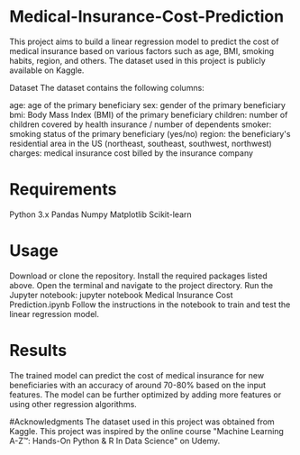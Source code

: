 # Medical-Insurance-Cost-Prediction

This project aims to build a linear regression model to predict the cost of medical insurance based on various factors such as age, BMI, smoking habits, region, and others. The dataset used in this project is publicly available on Kaggle.

Dataset
The dataset contains the following columns:

age: age of the primary beneficiary
sex: gender of the primary beneficiary
bmi: Body Mass Index (BMI) of the primary beneficiary
children: number of children covered by health insurance / number of dependents
smoker: smoking status of the primary beneficiary (yes/no)
region: the beneficiary's residential area in the US (northeast, southeast, southwest, northwest)
charges: medical insurance cost billed by the insurance company

# Requirements
Python 3.x
Pandas
Numpy
Matplotlib
Scikit-learn

# Usage
Download or clone the repository.
Install the required packages listed above.
Open the terminal and navigate to the project directory.
Run the Jupyter notebook: jupyter notebook Medical Insurance Cost Prediction.ipynb
Follow the instructions in the notebook to train and test the linear regression model.

# Results
The trained model can predict the cost of medical insurance for new beneficiaries with an accuracy of around 70-80% based on the input features. The model can be further optimized by adding more features or using other regression algorithms.

#Acknowledgments
The dataset used in this project was obtained from Kaggle.
This project was inspired by the online course "Machine Learning A-Z™: Hands-On Python & R In Data Science" on Udemy.
